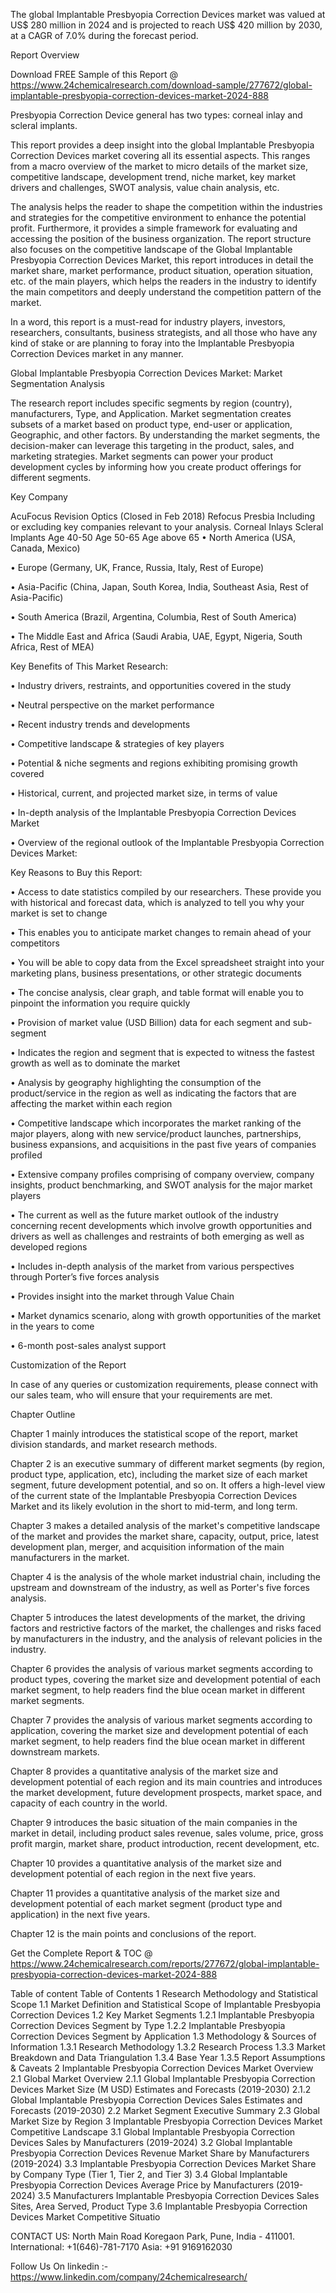 The global Implantable Presbyopia Correction Devices market was valued at US$ 280 million in 2024 and is projected to reach US$ 420 million by 2030, at a CAGR of 7.0% during the forecast period.

Report Overview

Download FREE Sample of this Report @ https://www.24chemicalresearch.com/download-sample/277672/global-implantable-presbyopia-correction-devices-market-2024-888

Presbyopia Correction Device general has two types: corneal inlay and scleral implants.

This report provides a deep insight into the global Implantable Presbyopia Correction Devices market covering all its essential aspects. This ranges from a macro overview of the market to micro details of the market size, competitive landscape, development trend, niche market, key market drivers and challenges, SWOT analysis, value chain analysis, etc.

The analysis helps the reader to shape the competition within the industries and strategies for the competitive environment to enhance the potential profit. Furthermore, it provides a simple framework for evaluating and accessing the position of the business organization. The report structure also focuses on the competitive landscape of the Global Implantable Presbyopia Correction Devices Market, this report introduces in detail the market share, market performance, product situation, operation situation, etc. of the main players, which helps the readers in the industry to identify the main competitors and deeply understand the competition pattern of the market.

In a word, this report is a must-read for industry players, investors, researchers, consultants, business strategists, and all those who have any kind of stake or are planning to foray into the Implantable Presbyopia Correction Devices market in any manner.

Global Implantable Presbyopia Correction Devices Market: Market Segmentation Analysis

The research report includes specific segments by region (country), manufacturers, Type, and Application. Market segmentation creates subsets of a market based on product type, end-user or application, Geographic, and other factors. By understanding the market segments, the decision-maker can leverage this targeting in the product, sales, and marketing strategies. Market segments can power your product development cycles by informing how you create product offerings for different segments.

Key Company

AcuFocus
Revision Optics (Closed in Feb 2018)
Refocus
Presbia
Including or excluding key companies relevant to your analysis.
Corneal Inlays
Scleral Implants
Age 40-50
Age 50-65
Age above 65
• North America (USA, Canada, Mexico)

• Europe (Germany, UK, France, Russia, Italy, Rest of Europe)

• Asia-Pacific (China, Japan, South Korea, India, Southeast Asia, Rest of Asia-Pacific)

• South America (Brazil, Argentina, Columbia, Rest of South America)

• The Middle East and Africa (Saudi Arabia, UAE, Egypt, Nigeria, South Africa, Rest of MEA)

Key Benefits of This Market Research:

• Industry drivers, restraints, and opportunities covered in the study

• Neutral perspective on the market performance

• Recent industry trends and developments

• Competitive landscape & strategies of key players

• Potential & niche segments and regions exhibiting promising growth covered

• Historical, current, and projected market size, in terms of value

• In-depth analysis of the Implantable Presbyopia Correction Devices Market

• Overview of the regional outlook of the Implantable Presbyopia Correction Devices Market:

Key Reasons to Buy this Report:

• Access to date statistics compiled by our researchers. These provide you with historical and forecast data, which is analyzed to tell you why your market is set to change

• This enables you to anticipate market changes to remain ahead of your competitors

• You will be able to copy data from the Excel spreadsheet straight into your marketing plans, business presentations, or other strategic documents

• The concise analysis, clear graph, and table format will enable you to pinpoint the information you require quickly

• Provision of market value (USD Billion) data for each segment and sub-segment

• Indicates the region and segment that is expected to witness the fastest growth as well as to dominate the market

• Analysis by geography highlighting the consumption of the product/service in the region as well as indicating the factors that are affecting the market within each region

• Competitive landscape which incorporates the market ranking of the major players, along with new service/product launches, partnerships, business expansions, and acquisitions in the past five years of companies profiled

• Extensive company profiles comprising of company overview, company insights, product benchmarking, and SWOT analysis for the major market players

• The current as well as the future market outlook of the industry concerning recent developments which involve growth opportunities and drivers as well as challenges and restraints of both emerging as well as developed regions

• Includes in-depth analysis of the market from various perspectives through Porter’s five forces analysis

• Provides insight into the market through Value Chain

• Market dynamics scenario, along with growth opportunities of the market in the years to come

• 6-month post-sales analyst support

Customization of the Report

In case of any queries or customization requirements, please connect with our sales team, who will ensure that your requirements are met.

Chapter Outline

Chapter 1 mainly introduces the statistical scope of the report, market division standards, and market research methods.

Chapter 2 is an executive summary of different market segments (by region, product type, application, etc), including the market size of each market segment, future development potential, and so on. It offers a high-level view of the current state of the Implantable Presbyopia Correction Devices Market and its likely evolution in the short to mid-term, and long term.

Chapter 3 makes a detailed analysis of the market's competitive landscape of the market and provides the market share, capacity, output, price, latest development plan, merger, and acquisition information of the main manufacturers in the market.

Chapter 4 is the analysis of the whole market industrial chain, including the upstream and downstream of the industry, as well as Porter's five forces analysis.

Chapter 5 introduces the latest developments of the market, the driving factors and restrictive factors of the market, the challenges and risks faced by manufacturers in the industry, and the analysis of relevant policies in the industry.

Chapter 6 provides the analysis of various market segments according to product types, covering the market size and development potential of each market segment, to help readers find the blue ocean market in different market segments.

Chapter 7 provides the analysis of various market segments according to application, covering the market size and development potential of each market segment, to help readers find the blue ocean market in different downstream markets.

Chapter 8 provides a quantitative analysis of the market size and development potential of each region and its main countries and introduces the market development, future development prospects, market space, and capacity of each country in the world.

Chapter 9 introduces the basic situation of the main companies in the market in detail, including product sales revenue, sales volume, price, gross profit margin, market share, product introduction, recent development, etc.

Chapter 10 provides a quantitative analysis of the market size and development potential of each region in the next five years.

Chapter 11 provides a quantitative analysis of the market size and development potential of each market segment (product type and application) in the next five years.

Chapter 12 is the main points and conclusions of the report.

Get the Complete Report & TOC @ https://www.24chemicalresearch.com/reports/277672/global-implantable-presbyopia-correction-devices-market-2024-888

Table of content
Table of Contents
1 Research Methodology and Statistical Scope
1.1 Market Definition and Statistical Scope of Implantable Presbyopia Correction Devices
1.2 Key Market Segments
1.2.1 Implantable Presbyopia Correction Devices Segment by Type
1.2.2 Implantable Presbyopia Correction Devices Segment by Application
1.3 Methodology & Sources of Information
1.3.1 Research Methodology
1.3.2 Research Process
1.3.3 Market Breakdown and Data Triangulation
1.3.4 Base Year
1.3.5 Report Assumptions & Caveats
2 Implantable Presbyopia Correction Devices Market Overview
2.1 Global Market Overview
2.1.1 Global Implantable Presbyopia Correction Devices Market Size (M USD) Estimates and Forecasts (2019-2030)
2.1.2 Global Implantable Presbyopia Correction Devices Sales Estimates and Forecasts (2019-2030)
2.2 Market Segment Executive Summary
2.3 Global Market Size by Region
3 Implantable Presbyopia Correction Devices Market Competitive Landscape
3.1 Global Implantable Presbyopia Correction Devices Sales by Manufacturers (2019-2024)
3.2 Global Implantable Presbyopia Correction Devices Revenue Market Share by Manufacturers (2019-2024)
3.3 Implantable Presbyopia Correction Devices Market Share by Company Type (Tier 1, Tier 2, and Tier 3)
3.4 Global Implantable Presbyopia Correction Devices Average Price by Manufacturers (2019-2024)
3.5 Manufacturers Implantable Presbyopia Correction Devices Sales Sites, Area Served, Product Type
3.6 Implantable Presbyopia Correction Devices Market Competitive Situatio

CONTACT US:
North Main Road Koregaon Park, Pune, India - 411001.
International: +1(646)-781-7170
Asia: +91 9169162030

Follow Us On linkedin :- https://www.linkedin.com/company/24chemicalresearch/
